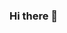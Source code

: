 ### Hi there 👋

<!-- - 🔭 I’m currently working on [Librarian](https://github.com/ZayneLiu/Librarian) -->
<!--
**ZayneLiu/ZayneLiu** is a ✨ _special_ ✨ repository because its `README.md` (this file) appears on your GitHub profile.

Here are some ideas to get you started:

- 🌱 I’m currently learning ...
- 👯 I’m looking to collaborate on ...
- 🤔 I’m looking for help with ...
- 💬 Ask me about ...
- 📫 How to reach me: ...
- 😄 Pronouns: ...
- ⚡ Fun fact: ...
-->

